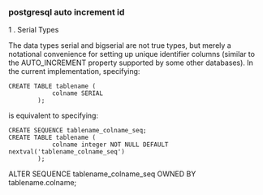 ### postgresql auto increment id

1 . Serial Types

The data types serial and bigserial are not true types, but merely a notational convenience for setting up unique identifier columns (similar to the AUTO_INCREMENT property supported by some other databases). In the current implementation, specifying:

    CREATE TABLE tablename (
                colname SERIAL
            );
is equivalent to specifying:

    CREATE SEQUENCE tablename_colname_seq;
    CREATE TABLE tablename (
                colname integer NOT NULL DEFAULT nextval('tablename_colname_seq')
            );
ALTER SEQUENCE tablename_colname_seq OWNED BY tablename.colname;
